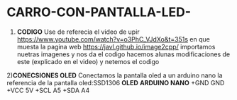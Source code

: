 # CARRO-CON-PANTALLA-LED-
1) **CODIGO**
Use de referecia el video de upir <https://www.youtube.com/watch?v=o3PhC_VJdXo&t=351s> en que muesta la pagina web <https://javl.github.io/image2cpp/> importamos nuetras imagenes y nos da el codigo hacemos alunas modificaciones de este (explicado en el video) y netemos el codigo

2)**CONECSIONES OLED**
Conectamos la pantalla oled a un arduino nano la referencia de la pantalla oled:SSD1306 
**OLED**     **ARDUINO NANO**
 +GND      GND
 +VCC      5V
 +SCL      A5
 +SDA      A4


